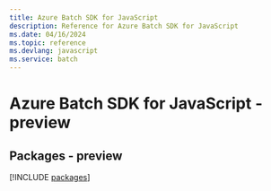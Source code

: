 ```yaml
---
title: Azure Batch SDK for JavaScript
description: Reference for Azure Batch SDK for JavaScript
ms.date: 04/16/2024
ms.topic: reference
ms.devlang: javascript
ms.service: batch
---
```

# Azure Batch SDK for JavaScript - preview
## Packages - preview
[!INCLUDE [packages](batch-index.md)]